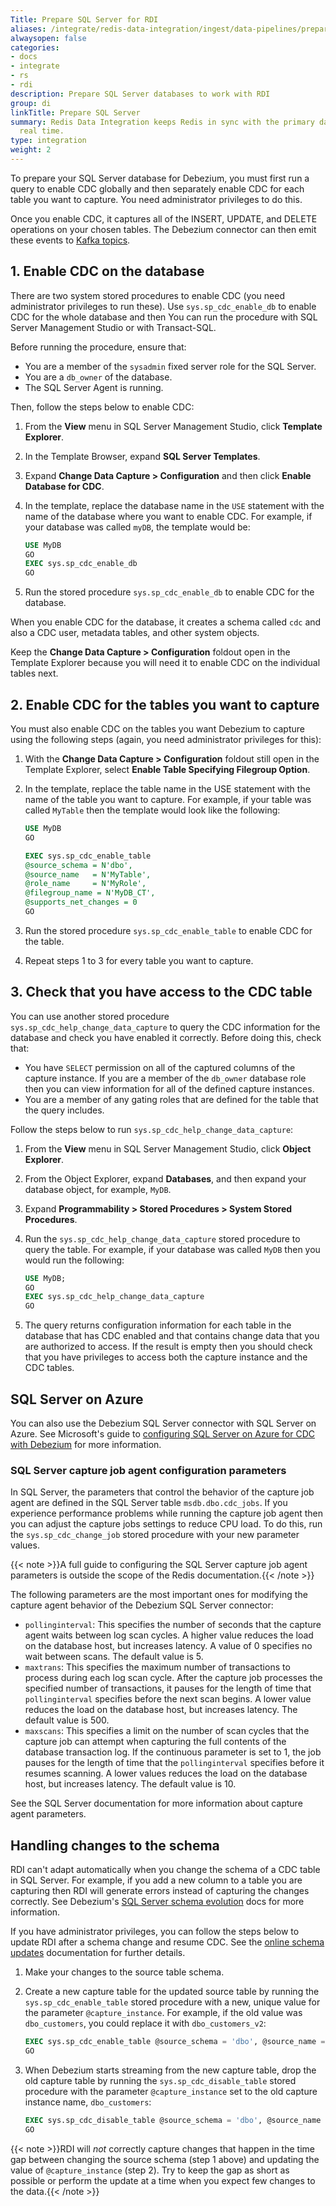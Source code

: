 ```yaml
---
Title: Prepare SQL Server for RDI
aliases: /integrate/redis-data-integration/ingest/data-pipelines/prepare-dbs/sql-server/
alwaysopen: false
categories:
- docs
- integrate
- rs
- rdi
description: Prepare SQL Server databases to work with RDI
group: di
linkTitle: Prepare SQL Server
summary: Redis Data Integration keeps Redis in sync with the primary database in near
  real time.
type: integration
weight: 2
---
```


To prepare your SQL Server database for Debezium, you must first run a query to
enable CDC globally and then separately enable CDC for each table you want to
capture. You need administrator privileges to do this.

Once you enable CDC, it captures all of the INSERT, UPDATE, and DELETE operations
on your chosen tables. The Debezium connector can then emit these events to
[Kafka topics](https://kafka.apache.org/intro#intro_concepts_and_terms).

## 1. Enable CDC on the database

There are two system stored procedures to enable CDC (you need
administrator privileges to run these). Use `sys.sp_cdc_enable_db`
to enable CDC for the whole database and then 
You can run the procedure with SQL Server Management Studio or with
Transact-SQL.

Before running the procedure, ensure that:

- You are a member of the `sysadmin` fixed server role for the SQL Server.
- You are a `db_owner` of the database.
- The SQL Server Agent is running.

Then, follow the steps below to enable CDC:

1.  From the **View** menu in SQL Server Management Studio, click **Template Explorer**.

1.  In the Template Browser, expand **SQL Server Templates**.

1.  Expand **Change Data Capture > Configuration** and then click **Enable Database for CDC**.

1.  In the template, replace the database name in the `USE` statement with the name of the
    database where you want to enable CDC. For example, if your database was called
    `myDB`, the template would be:

    ```sql
    USE MyDB
    GO
    EXEC sys.sp_cdc_enable_db
    GO
    ```

1.  Run the stored procedure `sys.sp_cdc_enable_db` to enable CDC for the database.

When you enable CDC for the database, it creates a schema called `cdc` and also
a CDC user, metadata tables, and other system objects. 

Keep the **Change Data Capture > Configuration** foldout open in the Template Explorer
because you will need it to enable CDC on the individual tables next.

## 2. Enable CDC for the tables you want to capture

You must also enable CDC on the tables you want Debezium to capture using the
following steps (again, you need administrator privileges for this):

1.  With the **Change Data Capture > Configuration** foldout still open in the
    Template Explorer, select **Enable Table Specifying Filegroup Option**.

1.  In the template, replace the table name in the USE statement with the name of
    the table you want to capture. For example, if your table was called `MyTable`
    then the template would look like the following:

    ```sql
    USE MyDB
    GO

    EXEC sys.sp_cdc_enable_table
    @source_schema = N'dbo',
    @source_name   = N'MyTable', 
    @role_name     = N'MyRole',  
    @filegroup_name = N'MyDB_CT',
    @supports_net_changes = 0
    GO
    ```
  
1.  Run the stored procedure `sys.sp_cdc_enable_table` to enable CDC for
    the table.

1.  Repeat steps 1 to 3 for every table you want to capture. 

## 3. Check that you have access to the CDC table

You can use another stored procedure `sys.sp_cdc_help_change_data_capture`
to query the CDC information for the database and check you have enabled
it correctly. Before doing this, check that:

* You have `SELECT` permission on all of the captured columns of the capture instance.
  If you are a member of the `db_owner` database role then you can view information for
  all of the defined capture instances.
* You are a member of any gating roles that are defined for the table that the query includes.

Follow the steps below to run `sys.sp_cdc_help_change_data_capture`:

1.  From the **View** menu in SQL Server Management Studio, click **Object Explorer**.

1.  From the Object Explorer, expand **Databases**, and then expand your database
    object, for example, `MyDB`.

1.  Expand **Programmability > Stored Procedures > System Stored Procedures**.

1.  Run the `sys.sp_cdc_help_change_data_capture` stored procedure to query
    the table. For example, if your database was called `MyDB` then you would
    run the following:

    ```sql
    USE MyDB;
    GO
    EXEC sys.sp_cdc_help_change_data_capture
    GO
    ```

1.  The query returns configuration information for each table in the database that
    has CDC enabled and that contains change data that you are authorized to
    access. If the result is empty then you should check that you have privileges
    to access both the capture instance and the CDC tables.

## SQL Server on Azure

You can also use the Debezium SQL Server connector with SQL Server on Azure.
See Microsoft's guide to
[configuring SQL Server on Azure for CDC with Debezium](https://learn.microsoft.com/en-us/samples/azure-samples/azure-sql-db-change-stream-debezium/azure-sql%2D%2Dsql-server-change-stream-with-debezium/)
for more information.

### SQL Server capture job agent configuration parameters

In SQL Server, the parameters that control the behavior of the capture job agent
are defined in the SQL Server table `msdb.dbo.cdc_jobs`. If you experience performance
problems while running the capture job agent then you can adjust the capture jobs
settings to reduce CPU load. To do this, run the `sys.sp_cdc_change_job` stored procedure
with your new parameter values.

{{< note >}}A full guide to configuring the SQL Server capture job agent parameters
is outside the scope of the Redis documentation.{{< /note >}}

The following parameters are the most important ones for modifying the capture agent behavior
of the Debezium SQL Server connector:

* `pollinginterval`: This specifies the number of seconds that the capture agent
  waits between log scan cycles. A higher value reduces the load on the database
  host, but increases latency.  A value of 0 specifies no wait between scans.
  The default value is 5.
* `maxtrans`: This specifies the maximum number of transactions to process during
  each log scan cycle. After the capture job processes the specified number of
  transactions, it pauses for the length of time that `pollinginterval` specifies
  before the next scan begins. A lower value reduces the load on the database host,
  but increases latency. The default value is 500.
* `maxscans`: This specifies a limit on the number of scan cycles that the capture
  job can attempt when capturing the full contents of the database transaction log.
  If the continuous parameter is set to 1, the job pauses for the length of time
  that the `pollinginterval` specifies before it resumes scanning. A lower values
  reduces the load on the database host, but increases latency. The default value is 10.

See the SQL Server documentation for more information about capture agent parameters.

## Handling changes to the schema

RDI can't adapt automatically when you change the schema of a CDC table in SQL Server. For example,
if you add a new column to a table you are capturing then RDI will generate errors
instead of capturing the changes correctly. See Debezium's
[SQL Server schema evolution](https://debezium.io/documentation/reference/stable/connectors/sqlserver.html#sqlserver-schema-evolution)
docs for more information.

If you have administrator privileges, you can follow the steps below to update RDI after
a schema change and resume CDC. See the
[online schema updates](https://debezium.io/documentation/reference/stable/connectors/sqlserver.html#online-schema-updates)
documentation for further details.

1.  Make your changes to the source table schema.

1.  Create a new capture table for the updated source table by running the `sys.sp_cdc_enable_table` stored
    procedure with a new, unique value for the parameter `@capture_instance`. For example, if the old value
    was `dbo_customers`, you could replace it with `dbo_customers_v2`:

    ```sql
    EXEC sys.sp_cdc_enable_table @source_schema = 'dbo', @source_name = 'customers', @role_name = NULL, @supports_net_changes = 0, @capture_instance = 'dbo_customers_v2';
    GO
    ```

1.  When Debezium starts streaming from the new capture table, drop the old capture table by running 
    the `sys.sp_cdc_disable_table` stored procedure with the parameter `@capture_instance` set to the old
    capture instance name, `dbo_customers`:

    ```sql
    EXEC sys.sp_cdc_disable_table @source_schema = 'dbo', @source_name = 'dbo_customers', @capture_instance = 'dbo_customers';
    GO
    ```

{{< note >}}RDI will *not* correctly capture changes that happen in the time gap between changing
the source schema (step 1 above) and updating the value of `@capture_instance` (step 2).
Try to keep the gap as short as possible or perform the update at a time when you expect
few changes to the data.{{< /note >}}